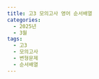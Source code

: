 ```yaml
---
title: 고3 모의고사 영어 순서배열
categories:
  - 2025년
  - 3월
tags:
  - 고3
  - 모의고사
  - 변형문제
  - 순서배열
---
```

